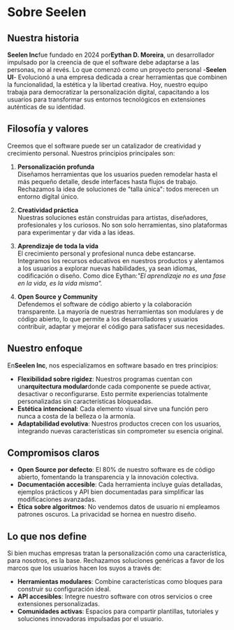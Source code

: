 # Sobre Seelen

## Nuestra historia

**Seelen Inc**fue fundado en 2024 por**Eythan D. Moreira**, un desarrollador impulsado por la creencia de que el software debe adaptarse a las personas, no al revés. Lo que comenzó como un proyecto personal -**Seelen UI**- Evolucionó a una empresa dedicada a crear herramientas que combinen la funcionalidad, la estética y la libertad creativa. Hoy, nuestro equipo trabaja para democratizar la personalización digital, capacitando a los usuarios para transformar sus entornos tecnológicos en extensiones auténticas de su identidad.

## Filosofía y valores

Creemos que el software puede ser un catalizador de creatividad y crecimiento personal. Nuestros principios principales son:

1. **Personalización profunda**\
   Diseñamos herramientas que los usuarios pueden remodelar hasta el más pequeño detalle, desde interfaces hasta flujos de trabajo. Rechazamos la idea de soluciones de "talla única": todos merecen un entorno digital único.

2. **Creatividad práctica**\
   Nuestras soluciones están construidas para artistas, diseñadores, profesionales y los curiosos. No son solo herramientas, sino plataformas para experimentar y dar vida a las ideas.

3. **Aprendizaje de toda la vida**\
   El crecimiento personal y profesional nunca debe estancarse. Integramos los recursos educativos en nuestros productos y alentamos a los usuarios a explorar nuevas habilidades, ya sean idiomas, codificación o diseño. Como dice Eythan:*"El aprendizaje no es una fase en la vida, es la vida misma".*

4. **Open Source y Community**\
   Defendemos el software de código abierto y la colaboración transparente. La mayoría de nuestras herramientas son modulares y de código abierto, lo que permite a los desarrolladores y usuarios contribuir, adaptar y mejorar el código para satisfacer sus necesidades.

## Nuestro enfoque

En**Seelen Inc**, nos especializamos en software basado en tres principios:

* **Flexibilidad sobre rigidez**: Nuestros programas cuentan con un**arquitectura modular**donde cada componente se puede activar, desactivar o reconfigurarse. Esto permite experiencias totalmente personalizadas sin características bloqueadas.
* **Estética intencional**: Cada elemento visual sirve una función pero nunca a costa de la belleza o la armonía.
* **Adaptabilidad evolutiva**: Nuestros productos crecen con los usuarios, integrando nuevas características sin comprometer su esencia original.

## Compromisos claros

* **Open Source por defecto**: El 80% de nuestro software es de código abierto, fomentando la transparencia y la innovación colectiva.
* **Documentación accesible**: Cada herramienta incluye guías detalladas, ejemplos prácticos y API bien documentadas para simplificar las modificaciones avanzadas.
* **Ética sobre algoritmos**: No vendemos datos de usuario ni empleamos patrones oscuros. La privacidad se hornea en nuestro diseño.

## Lo que nos define

Si bien muchas empresas tratan la personalización como una característica, para nosotros, es la base. Rechazamos soluciones genéricas a favor de los marcos que los usuarios hacen los suyos a través de:

* **Herramientas modulares**: Combine características como bloques para construir su configuración ideal.
* **API accesibles**: Integre nuestro software con otros servicios o cree extensiones personalizadas.
* **Comunidades activas**: Espacios para compartir plantillas, tutoriales y soluciones innovadoras impulsadas por el usuario.
